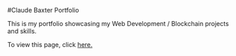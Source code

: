 #Claude Baxter Portfolio

This is my portfolio showcasing my Web Development / Blockchain projects and skills.

To view this page, click <a href=https://claudebaxter.github.io/free-code-camp-progress/responsive-web-design/portfolio/index.html title="Test Portfolio"> here.</a>